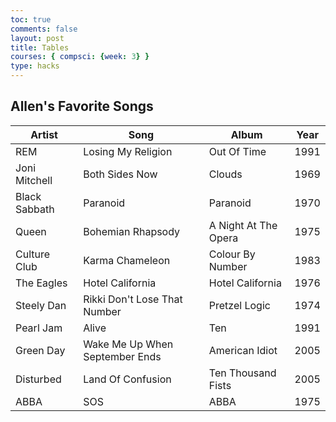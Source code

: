 ```yaml
---
toc: true
comments: false
layout: post
title: Tables
courses: { compsci: {week: 3} }
type: hacks
---
```


<h2>Allen's Favorite Songs</h2>

<!-- Body contains the contents of the Document -->
<body>
    <table class="table">
        <thead>
            <tr>
                <th>Artist</th>
                <th>Song</th>
                <th>Album</th>
                <th>Year</th>
            </tr>
        </thead>
        <tbody>
            <tr>
                <td>REM</td>
                <td>Losing My Religion</td>
                <td>Out Of Time</td>
                <td>1991</td>
            </tr>
            <tr>
                <td>Joni Mitchell</td>
                <td>Both Sides Now</td>
                <td>Clouds</td>
                <td>1969</td>
            </tr>
            <tr>
                <td>Black Sabbath</td>
                <td>Paranoid</td>
                <td>Paranoid</td>
                <td>1970</td>
            </tr>
            <tr>
                <td>Queen</td>
                <td>Bohemian Rhapsody</td>
                <td>A Night At The Opera</td>
                <td>1975</td>
            </tr>
            <tr>
                <td>Culture Club</td>
                <td>Karma Chameleon</td>
                <td>Colour By Number</td>
                <td>1983</td>
            </tr>
            <tr>
                <td>The Eagles</td>
                <td>Hotel California</td>
                <td>Hotel California</td>
                <td>1976</td>
            </tr>
            <tr>
                <td>Steely Dan</td>
                <td>Rikki Don't Lose That Number</td>
                <td>Pretzel Logic</td>
                <td>1974</td>
            </tr>
            <tr>
                <td>Pearl Jam</td>
                <td>Alive</td>
                <td>Ten</td>
                <td>1991</td>
            </tr>
            <tr>
                <td>Green Day</td>
                <td>Wake Me Up When September Ends</td>
                <td>American Idiot</td>
                <td>2005</td>
            </tr>
            <tr>
                <td>Disturbed</td>
                <td>Land Of Confusion</td>
                <td>Ten Thousand Fists</td>
                <td>2005</td>
            </tr>
            <tr>
                <td>ABBA</td>
                <td>SOS</td>
                <td>ABBA</td>
                <td>1975</td>
            </tr>
        </tr>
        </thead>
        </tbody>
        </table>
        </body>